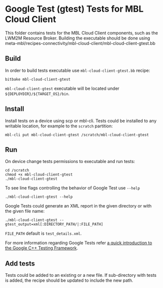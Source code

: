 # Google Test (gtest) Tests for MBL Cloud Client

This folder contains tests for the MBL Cloud Client components, such as the LWM2M Resource Broker.
Building the executable should be done using meta-mbl/recipes-connectivity/mbl-cloud-client/mbl-cloud-client-gtest.bb


## Build

In order to build tests executable use ```mbl-cloud-client-gtest.bb``` recipe:
```
bitbake mbl-cloud-client-gtest
```

```mbl-cloud-client-gtest``` executable will be located under ```${DEPLOYDIR}/${TARGET_OS}/bin```.


## Install

Install tests on a device using scp or mbl-cli. Tests could be installed to any
writable location, for example to the ```scratch``` partition:
```
mbl-cli put mbl-cloud-client-gtest /scratch/mbl-cloud-client-gtest
```

## Run

On device change tests permissions to executable and run tests:
```
cd /scratch
chmod +x mbl-cloud-client-gtest
./mbl-cloud-client-gtest
```

To see line flags controlling the behavior of Google Test use ```--help```
```
./mbl-cloud-client-gtest --help
```

Google Tests could generate an XML report in the given directory or with the given file name:
```
./mbl-cloud-client-gtest --gtest_output=xml[:DIRECTORY_PATH/|:FILE_PATH]
```

```FILE_PATH``` default is ```test_details.xml```.

For more information regarding Google Tests refer [a quick introduction to the Google C++ Testing Framework](https://www.ibm.com/developerworks/aix/library/au-googletestingframework.html).


## Add tests

Tests could be added to an existing or a new file. If sub-directory with tests is added, the recipe should be updated to include the new path.
